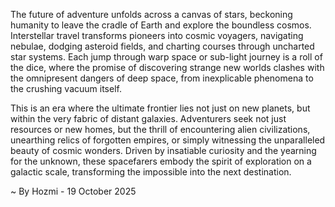 
The future of adventure unfolds across a canvas of stars, beckoning humanity to leave the cradle of Earth and explore the boundless cosmos. Interstellar travel transforms pioneers into cosmic voyagers, navigating nebulae, dodging asteroid fields, and charting courses through uncharted star systems. Each jump through warp space or sub-light journey is a roll of the dice, where the promise of discovering strange new worlds clashes with the omnipresent dangers of deep space, from inexplicable phenomena to the crushing vacuum itself.

This is an era where the ultimate frontier lies not just on new planets, but within the very fabric of distant galaxies. Adventurers seek not just resources or new homes, but the thrill of encountering alien civilizations, unearthing relics of forgotten empires, or simply witnessing the unparalleled beauty of cosmic wonders. Driven by insatiable curiosity and the yearning for the unknown, these spacefarers embody the spirit of exploration on a galactic scale, transforming the impossible into the next destination.

~ By Hozmi - 19 October 2025
